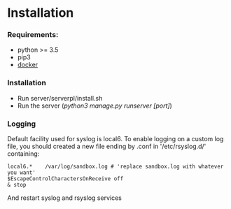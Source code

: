# Installation

### Requirements:

- python >= 3.5
- pip3
- [docker](https://docs.docker.com/engine/installation/linux/docker-ce/debian/)

### Installation

- Run server/serverpl/install.sh
- Run the server (*python3 manage.py runserver [port]*)


### Logging

Default facility used for syslog is local6.
To enable logging on a custom log file, you should created a new file ending by .conf in '/etc/rsyslog.d/' containing:

```
local6.*	/var/log/sandbox.log # 'replace sandbox.log with whatever you want'
$EscapeControlCharactersOnReceive off
& stop
```

And restart syslog and rsyslog services
